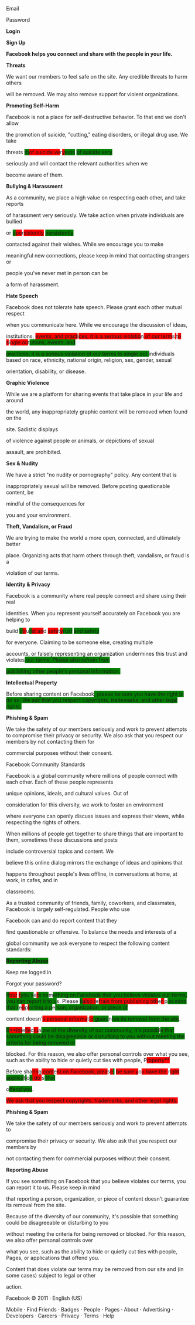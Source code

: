 Email

Password

**Login**

**Sign Up**

**Facebook helps you connect and share with the people in your life.**

**Threats**

We want our members to feel safe on the site. Any credible threats to harm others<span style="background-color: green;"> </span><span style="background-color: red;">

</span>will be removed. We may also remove support for violent organizations.

**Promoting Self-Harm**

Facebook is not a place for self-destructive behavior. To that end we don't allow<span style="background-color: green;"> </span><span style="background-color: red;">

</span>the promotion of suicide, "cutting," eating disorders, or illegal drug use. We take<span style="background-color: red;">

threats</span> <span style="background-color: green;">th</span><span style="background-color: red;">of suicide ve</span>r<span style="background-color: red;">y</span><span style="background-color: green;">eats</span> <span style="background-color: green;">of suicide very

</span>seriously and will contact the relevant authorities when we<span style="background-color: green;"> </span><span style="background-color: red;">

</span>become aware of them.

**Bullying & Harassment**

As a community, we place a high value on respecting each other, and take reports<span style="background-color: green;"> </span><span style="background-color: red;">

</span>of harassment very seriously. We take action when private individuals are bullied<span style="background-color: red;">

or</span> <span style="background-color: green;">o</span><span style="background-color: red;">pe</span>r<span style="background-color: red;">sistently</span> <span style="background-color: green;">persistently

</span>contacted against their wishes. While we encourage you to make<span style="background-color: green;"> </span><span style="background-color: red;">

</span>meaningful new connections, please keep in mind that contacting strangers or<span style="background-color: green;"> </span><span style="background-color: red;">

</span>people you've never met in person can be<span style="background-color: red;"> </span><span style="background-color: green;">

</span>a form of harassment.

**Hate Speech**

Facebook does not tolerate hate speech. Please grant each other mutual respect<span style="background-color: green;"> </span><span style="background-color: red;">

</span>when you communicate here. While we encourage the discussion of ideas,<span style="background-color: red;">

institutions,</span> <span style="background-color: red;">events, and pract</span>i<span style="background-color: red;">ces, it is a serious violatio</span>n<span style="background-color: red;"> of our term</span>s<span style="background-color: red;"> </span>t<span style="background-color: red;">o s</span>i<span style="background-color: red;">ngle ou</span>t<span style="background-color: green;">utions, events, and</span>

<span style="background-color: green;">practices, it is a serious violation of our terms to single out </span>individuals based on race, ethnicity, national origin, religion, sex, gender, sexual<span style="background-color: green;"> </span><span style="background-color: red;">

</span>orientation, disability, or disease.

**Graphic Violence**

While we are a platform for sharing events that take place in your life and around<span style="background-color: green;"> </span><span style="background-color: red;">

</span>the world, any inappropriately graphic content will be removed when found on the<span style="background-color: green;"> </span><span style="background-color: red;">

</span>site. Sadistic displays<span style="background-color: red;"> </span><span style="background-color: green;">

</span>of violence against people or animals, or depictions of sexual<span style="background-color: green;"> </span><span style="background-color: red;">

</span>assault, are prohibited.

**Sex & Nudity**

We have a strict "no nudity or pornography" policy. Any content that is<span style="background-color: green;"> </span><span style="background-color: red;">

</span>inappropriately sexual will be removed. Before posting questionable content, be<span style="background-color: green;"> </span><span style="background-color: red;">

</span>mindful of the consequences for<span style="background-color: red;"> </span><span style="background-color: green;">

</span>you and your environment.

**Theft, Vandalism, or Fraud**

We are trying to make the world a more open, connected, and ultimately better<span style="background-color: green;"> </span><span style="background-color: red;">

</span>place. Organizing acts that harm others through theft, vandalism, or fraud is a<span style="background-color: green;"> </span><span style="background-color: red;">

</span>violation of our terms.

**Identity & Privacy**

Facebook is a community where real people connect and share using their real<span style="background-color: green;"> </span><span style="background-color: red;">

</span>identities. When you represent yourself accurately on Facebook you are helping to<span style="background-color: red;">

build</span> <span style="background-color: green;">b</span><span style="background-color: red;">tr</span>u<span style="background-color: green;">il</span><span style="background-color: red;">st an</span>d <span style="background-color: red;">safe</span>t<span style="background-color: red;">y</span><span style="background-color: green;">rust</span> <span style="background-color: green;">and safety

</span>for everyone. Claiming to be someone else, creating multiple<span style="background-color: green;"> </span><span style="background-color: red;">

</span>accounts, or falsely representing an organization undermines this trust and violates<span style="background-color: green;"> our terms. Please also refrain from</span>

<span style="background-color: green;">publishing other people's personal information.

**Intellectual Property**

Before sharing content on </span>Facebook<span style="background-color: green;">, please be sure you have the right to do so. We ask that you respect copyrights, trademarks, and other legal rights.

**Phishing & Spam**

We take the safety of our members seriously and work to prevent attempts to compromise their privacy or security. We also ask that you respect our members by not contacting them for

commercial purposes without their consent.

Facebook</span> Community Standards

Facebook is a global community where millions of people connect with each other. Each of these people represents<span style="background-color: green;"> </span><span style="background-color: red;">

</span>unique opinions, ideals, and cultural values. Out of<span style="background-color: red;"> </span><span style="background-color: green;">

</span>consideration for this diversity, we work to foster an environment<span style="background-color: green;"> </span><span style="background-color: red;">

</span>where everyone can openly discuss issues and express their views, while respecting the rights of others.

When millions of people get together to share things that are important to them, sometimes these discussions and posts<span style="background-color: green;"> </span><span style="background-color: red;">

</span>include controversial topics and content. We<span style="background-color: red;"> </span><span style="background-color: green;">

</span>believe this online dialog mirrors the exchange of ideas and opinions that<span style="background-color: green;"> </span><span style="background-color: red;">

</span>happens throughout people's lives offline, in conversations at home, at work, in cafes, and in<span style="background-color: red;"> </span><span style="background-color: green;">

</span>classrooms.

As a trusted community of friends, family, coworkers, and classmates, Facebook is largely self-regulated. People who use<span style="background-color: green;"> </span><span style="background-color: red;">

</span>Facebook can and do report content that they<span style="background-color: red;"> </span><span style="background-color: green;">

</span>find questionable or offensive. To balance the needs and interests of a<span style="background-color: green;"> </span><span style="background-color: red;">

</span>global community we ask everyone to respect the following content standards:

<span style="background-color: green;">**Reporting Abuse**

</span>Keep me logged in

Forgot your password?

<span style="background-color: green;">If</span><span style="background-color: red;">our</span> <span style="background-color: red;">t</span><span style="background-color: green;">you s</span>e<span style="background-color: red;">r</span><span style="background-color: green;">e so</span>m<span style="background-color: green;">ething on Facebook that you believe violates our terms, you can report it to u</span>s. Please <span style="background-color: green;">k</span><span style="background-color: red;">also r</span>e<span style="background-color: red;">frain from publishing oth</span>e<span style="background-color: red;">r </span>p<span style="background-color: green;"> in mind that r</span>e<span style="background-color: red;">o</span>p<span style="background-color: red;">l</span><span style="background-color: green;">orting a p</span>e<span style="background-color: green;">rson, organization, or piece of

content doesn</span>'<span style="background-color: red;">s personal informa</span>t<span style="background-color: red;">io</span><span style="background-color: green;"> guara</span>n<span style="background-color: green;">tee its removal from the site</span>.

<span style="background-color: green;">B</span><span style="background-color: red;">**Int</span>e<span style="background-color: red;">lle</span>c<span style="background-color: red;">tu</span>a<span style="background-color: green;">use of the diversity of our community, it's possib</span>l<span style="background-color: green;">e that something could be disagreeable or disturbing to you without meeting the criteria for being removed or

blocked. For this reason, we also offer personal controls over what you see, such as the ability to hide or quietly cut ties with people,</span> P<span style="background-color: red;">roperty**

Before sh</span>a<span style="background-color: red;">rin</span>g<span style="background-color: red;"> cont</span>e<span style="background-color: red;">nt on Facebook, plea</span>s<span style="background-color: red;">e</span><span style="background-color: green;">,</span> <span style="background-color: red;">be sure y</span>o<span style="background-color: red;">u have the </span>r<span style="background-color: red;">ight</span> <span style="background-color: green;">applica</span>t<span style="background-color: green;">i</span>o<span style="background-color: green;">n</span><span style="background-color: red;"> do </span>s<span style="background-color: green;"> that

</span>o<span style="background-color: green;">ffend you</span>.

<span style="background-color: red;">We ask that you respect copyrights, trademarks, and other legal rights.

**Phishing & Spam**

We take the safety of our members seriously and work to prevent attempts to

compromise their privacy or security. We also ask that you respect our members by

not contacting them for commercial purposes without their consent.

**Reporting Abuse**

If you see something on Facebook that you believe violates our terms, you can report it to us. Please keep in mind

that reporting a person, organization, or piece of content doesn't guarantee its removal from the site.

Because of the diversity of our community, it's possible that something could be disagreeable or disturbing to you

without meeting the criteria for being removed or blocked. For this reason, we also offer personal controls over

what you see, such as the ability to hide or quietly cut ties with people, Pages, or applications that offend you.

</span>Content that does violate our terms may be removed from our site and (in some cases) subject to legal or other<span style="background-color: green;"> </span><span style="background-color: red;">

</span>action.

Facebook © 2011 · English (US)

Mobile · Find Friends · Badges · People · Pages · About · Advertising · Developers · Careers · Privacy · Terms · Help
